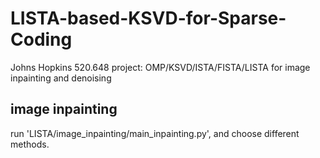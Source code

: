 # LISTA-based-KSVD-for-Sparse-Coding
Johns Hopkins 520.648 project: 
OMP/KSVD/ISTA/FISTA/LISTA for image inpainting and denoising


## image inpainting
run 'LISTA/image_inpainting/main_inpainting.py', and choose different methods.
